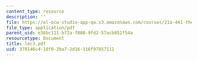 ```yaml
---
content_type: resource
description: ''
file: https://ol-ocw-studio-app-qa.s3.amazonaws.com/courses/21a-441-the-conquest-of-america-spring-2004/378146c418f02ba72d16116f97857111_lec3.pdf
file_type: application/pdf
parent_uid: e36bc121-b72a-f808-9fd2-57acb852f54a
resourcetype: Document
title: lec3.pdf
uid: 378146c4-18f0-2ba7-2d16-116f97857111
---
```

